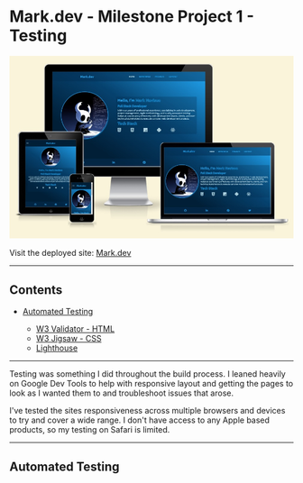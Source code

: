 # Mark.dev - Milestone Project 1 - Testing

![AmIResponsive Image](https://github.com/mnevison/milestone-p1/blob/d3d03dfae777b889387c4d5babbb8194158b123d/assets/docs/amiresponsive-siteimage.jpg)

Visit the deployed site: [Mark.dev](https://sprightly-pastelito-a5781b.netlify.app/)

---

## Contents

- [Automated Testing](#automated-testing)

  - [W3 Validator - HTML]()
  - [W3 Jigsaw - CSS]()
  - [Lighthouse]()

---

Testing was something I did throughout the build process. I leaned heavily on Google Dev Tools to help with responsive layout and getting the pages to look as I wanted them to and troubleshoot issues that arose. 

I've tested the sites responsiveness across multiple browsers and devices to try and cover a wide range. I don't have access to any Apple based products, so my testing on Safari is limited. 

---

## Automated Testing

